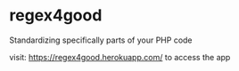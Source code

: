 # regex4good
Standardizing specifically parts of your PHP code 

visit:
https://regex4good.herokuapp.com/
to access the app
